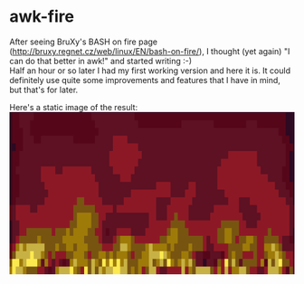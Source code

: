 # awk-fire

After seeing BruXy's BASH on fire page (http://bruxy.regnet.cz/web/linux/EN/bash-on-fire/), I thought (yet again) "I can do that better in awk!" and started writing :-)  
Half an hour or so later I had my first working version and here it is. It could definitely use quite some improvements and features that I have in mind, but that's for later.  

Here's a static image of the result:
![fire image](/fire.png)

